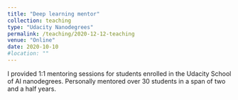 ```yaml
---
title: "Deep learning mentor"
collection: teaching
type: "Udacity Nanodegrees"
permalink: /teaching/2020-12-12-teaching
venue: "Online"
date: 2020-10-10
#location: ""
---
```


I provided 1:1 mentoring sessions for students enrolled in the Udacity School of AI nanodegrees. Personally mentored over 30 students in a span of two and a half years. 
